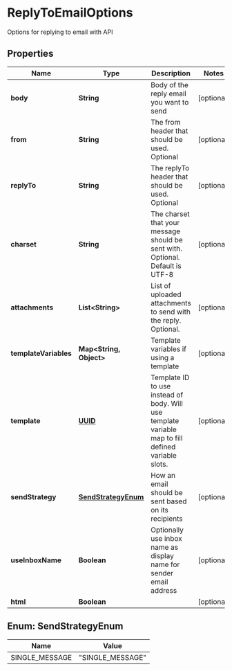 

# ReplyToEmailOptions

Options for replying to email with API
## Properties

Name | Type | Description | Notes
------------ | ------------- | ------------- | -------------
**body** | **String** | Body of the reply email you want to send |  [optional]
**from** | **String** | The from header that should be used. Optional |  [optional]
**replyTo** | **String** | The replyTo header that should be used. Optional |  [optional]
**charset** | **String** | The charset that your message should be sent with. Optional. Default is UTF-8 |  [optional]
**attachments** | **List&lt;String&gt;** | List of uploaded attachments to send with the reply. Optional. |  [optional]
**templateVariables** | **Map&lt;String, Object&gt;** | Template variables if using a template |  [optional]
**template** | [**UUID**](UUID) | Template ID to use instead of body. Will use template variable map to fill defined variable slots. |  [optional]
**sendStrategy** | [**SendStrategyEnum**](#SendStrategyEnum) | How an email should be sent based on its recipients |  [optional]
**useInboxName** | **Boolean** | Optionally use inbox name as display name for sender email address |  [optional]
**html** | **Boolean** |  |  [optional]



## Enum: SendStrategyEnum

Name | Value
---- | -----
SINGLE_MESSAGE | &quot;SINGLE_MESSAGE&quot;



